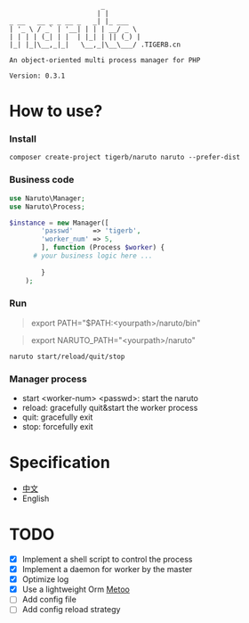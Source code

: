 ```
                       _        
                      | |       
_ __   __ _ _ __ _   _| |_ ___  
| '_ \ / _` | '__| | | | __/ _ \ 
| | | | (_| | |  | |_| | || (_) |
|_| |_|\__,_|_|   \__,_|\__\___/ .TIGERB.cn
			
An object-oriented multi process manager for PHP

Version: 0.3.1

```

# How to use?

### Install

```
composer create-project tigerb/naruto naruto --prefer-dist
```

### Business code
```php
use Naruto\Manager;
use Naruto\Process;

$instance = new Manager([
		'passwd' 	 => 'tigerb',
		'worker_num' => 5,
		], function (Process $worker) {
      # your business logic here ...
      
		}
	);
```

### Run

> export PATH="$PATH:\<yourpath\>/naruto/bin"

> export NARUTO_PATH="\<yourpath\>/naruto"

```
naruto start/reload/quit/stop
```

### Manager process

- start \<worker-num\> \<passwd\>: start the naruto
- reload: gracefully quit&start the worker process
- quit: gracefully exit
- stop: forcefully exit

# Specification

- [中文](./docs/specification-zh.md)
- English

# TODO

- [x] Implement a shell script to control the process
- [x] Implement a daemon for worker by the master
- [x] Optimize log
- [x] Use a lightweight Orm [Metoo](https://github.com/catfan/Medoo)
- [ ] Add config file
- [ ] Add config reload strategy
